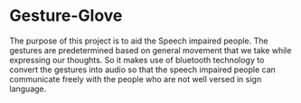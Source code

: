 # Gesture-Glove

The purpose of this project is to aid the Speech impaired people. The gestures are predetermined based on general movement that we take while expressing our thoughts. So it makes use of bluetooth technology to convert the gestures into audio so that the speech impaired people can communicate freely with the people who are not well versed in sign language.
